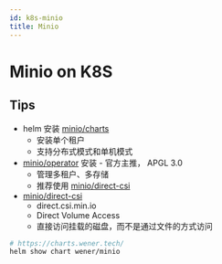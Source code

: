 ```yaml
---
id: k8s-minio
title: Minio
---
```


# Minio on K8S

## Tips
* helm 安装 [minio/charts](https://github.com/minio/charts)
  * 安装单个租户
  * 支持分布式模式和单机模式
* [minio/operator](https://github.com/minio/operator) 安装 - 官方主推， APGL 3.0
  * 管理多租户、多存储
  * 推荐使用 [minio/direct-csi](https://github.com/minio/direct-csi)
* [minio/direct-csi](https://github.com/minio/direct-csi)
  * direct.csi.min.io
  * Direct Volume Access
  * 直接访问挂载的磁盘，而不是通过文件的方式访问

```bash
# https://charts.wener.tech/
helm show chart wener/minio
```
